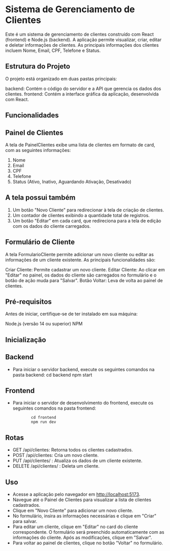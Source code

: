 # Sistema de Gerenciamento de Clientes

Este é um sistema de gerenciamento de clientes construído com React (frontend) e Node.js (backend). A aplicação permite visualizar, criar, editar e deletar informações de clientes. As principais informações dos clientes incluem Nome, Email, CPF, Telefone e Status.

## Estrutura do Projeto

O projeto está organizado em duas pastas principais:

backend: Contém o código do servidor e a API que gerencia os dados dos clientes.
frontend: Contém a interface gráfica da aplicação, desenvolvida com React.

## Funcionalidades

## Painel de Clientes

A tela de PainelClientes exibe uma lista de clientes em formato de card, com as seguintes informações:

1. Nome
2. Email
3. CPF
4. Telefone
5. Status (Ativo, Inativo, Aguardando Ativação, Desativado)

## A tela possui também

1. Um botão "Novo Cliente" para redirecionar à tela de criação de clientes.
2. Um contador de clientes exibindo a quantidade total de registros.
3. Um botão "Editar" em cada card, que redireciona para a tela de edição com os dados do cliente carregados.

## Formulário de Cliente

A tela FormularioCliente permite adicionar um novo cliente ou editar as informações de um cliente existente. As principais funcionalidades são:

Criar Cliente: Permite cadastrar um novo cliente.
Editar Cliente: Ao clicar em "Editar" no painel, os dados do cliente são carregados no formulário e o botão de ação muda para "Salvar".
Botão Voltar: Leva de volta ao painel de clientes.

## Pré-requisitos

Antes de iniciar, certifique-se de ter instalado em sua máquina:

Node.js (versão 14 ou superior)
NPM

## Inicialização

## Backend

* Para iniciar o servidor backend, execute os seguintes comandos na pasta backend:
              cd backend
              npm start

## Frontend

* Para iniciar o servidor de desenvolvimento do frontend, execute os seguintes comandos na pasta frontend:

              cd frontend
              npm run dev

## Rotas

* GET /api/clientes: Retorna todos os clientes cadastrados.
* POST /api/clientes: Cria um novo cliente.
* PUT /api/clientes/
: Atualiza os dados de um cliente existente.
* DELETE /api/clientes/
: Deleta um cliente.

## Uso

* Acesse a aplicação pelo navegador em <http://localhost:5173>.
* Navegue até o Painel de Clientes para visualizar a lista de clientes cadastrados.
* Clique em "Novo Cliente" para adicionar um novo cliente.
* No formulário, insira as informações necessárias e clique em "Criar" para salvar.
* Para editar um cliente, clique em "Editar" no card do cliente correspondente. O formulário será preenchido automaticamente com as informações do cliente. Após as modificações, clique em "Salvar".
* Para voltar ao painel de clientes, clique no botão "Voltar" no formulário.
